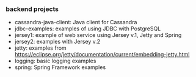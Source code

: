 ### backend projects

* cassandra-java-client: Java client for Cassandra
* jdbc-examples: examples of using JDBC with PostgreSQL  
* jersey1: example of web service using Jersey v.1, Jetty and Spring
* jersey2: examples with Jersey v.2
* jetty: examples from https://eclipse.org/jetty/documentation/current/embedding-jetty.html  
* logging: basic logging examples
* spring: Spring Framework examples
